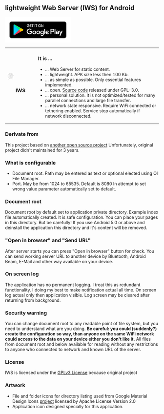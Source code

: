 ## lightweight Web Server (lWS) for Android

<a href="https://play.google.com/store/apps/details?id=net.basov.lws.r"><img src="google-play-badge.png" width="215" height="83" alt="Available on Google Play"/></a>

<table>
  <tr>
    <td width="20%"><img style="max-width:25%;height:auto" src="ic_launcher-web.png" alt="lWS" /><h3 align="center">lWS</h3></td>
    <td width="80%">
      <h3>It is ...</h3>
      <ul>
  <li>... Web Server for static content.</li>
  <li>... lightweight. APK size less then 100 Kb.</li>
  <li>... as simple as possible. Only essential features implemented.</li>
  <li>... open. <a href="https://github.com/mvbasov/lWS">Source code</a> released under GPL-3.0.</li>
  <li>... personal solution. It is not optimized/tested for many parallel connections and large file transfer.</li>
  <li>... network state responsive. Require WiFi connected or tethering enabled. Service stop automatically if network disconnected.</li>
      </ul>
    </td>
  </tr>
</table>

### Derivate from
This project based on [another open source project](https://github.com/bodeme/androidwebserver)
Unfortunately, original project didn't maintained for 3 years.

### What is configurable
* Document root. Path may be entered as text or optional elected using OI File Manager.
* Port. May be from 1024 to 65535. Default is 8080
In attempt to set wrong value parameter automatically set to default.

### Document root
Document root by default set to application private directory. Example index file automatically created. It is safe configuration. You can place your pages in this directory. But be carefully! If you use Android 5.0 or above and deinstall the application this directory and it's content will be removed.

### "Open in browser" and "Send URL"
After server starts you can press "Open in browser" button for check.
You can send working server URL to another device by Bluetooth, Android Beam, E-Mail and other way available on your device.

### On screen log
The application has no permanent logging. I treat this as redundant functionality. I doing my best to make notification actual all time. On screen log actual only then application visible. Log screen may be cleared after returning from background.

### Security warning
You can change document root to any readable point of file system, but you need to understand what are you doing.
<b>Be careful: you could (suddenly?) create the configuration so way, than anyone on the same WiFi network could access to the data on your device either you don't like it.</b>
All files from document root and below available for reading without any restrictions to anyone who connected to network and known URL of the server.

### License
lWS is licensed under the [GPLv3 License](LICENSE) because original project

### Artwork
* File and folder icons for directory listing used from Google Material Design Icons [project](https://github.com/google/material-design-icons/) licensed by Apache License Version 2.0
* Application icon designed specially for this application.

